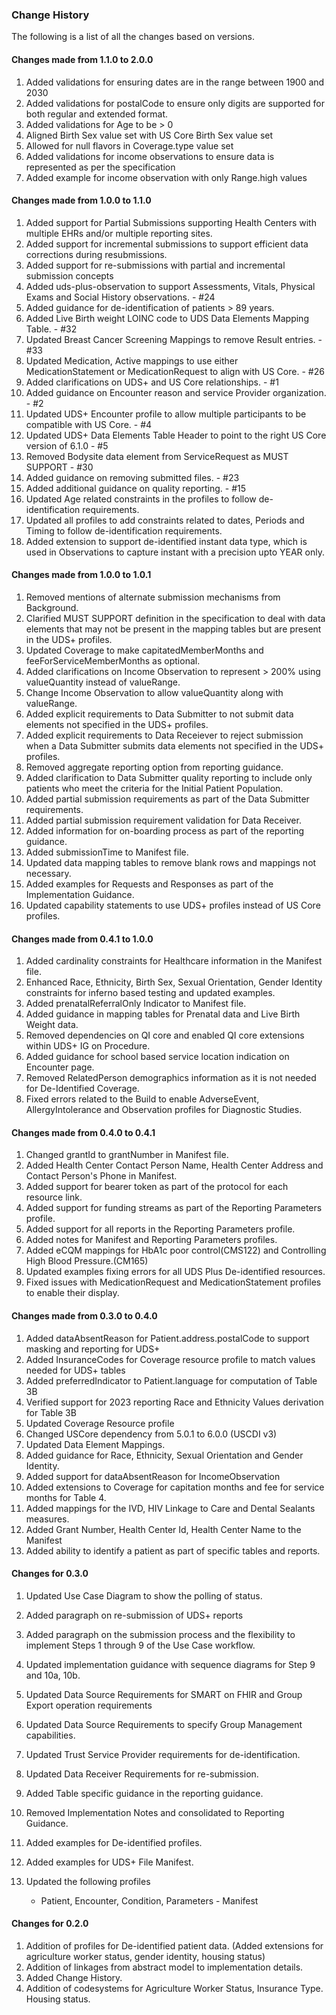 ### Change History

The following is a list of all the changes based on versions.

#### Changes made from 1.1.0 to 2.0.0

1. Added validations for ensuring dates are in the range between 1900 and 2030
2. Added validations for postalCode to ensure only digits are supported for both regular and extended format.
3. Added validations for Age to be > 0
4. Aligned Birth Sex value set with US Core Birth Sex value set
5. Allowed for null flavors in Coverage.type value set
6. Added validations for income observations to ensure data is represented as per the specification
7. Added example for income observation with only Range.high values

#### Changes made from 1.0.0 to 1.1.0

1. Added support for Partial Submissions supporting Health Centers with multiple EHRs and/or multiple reporting sites.
2. Added support for incremental submissions to support efficient data corrections during resubmissions.
3. Added support for re-submissions with partial and incremental submission concepts
4. Added uds-plus-observation to support Assessments, Vitals, Physical Exams and Social History observations. - #24
5. Added guidance for de-identification of patients > 89 years.
6. Added Live Birth weight LOINC code to UDS Data Elements Mapping Table. - #32
7. Updated Breast Cancer Screening Mappings to remove Result entries. - #33
8. Updated Medication, Active mappings to use either MedicationStatement or MedicationRequest to align with US Core. - #26
9. Added clarifications on UDS+ and US Core relationships. - #1 
10. Added guidance on Encounter reason and service Provider organization. - #2
11. Updated UDS+ Encounter profile to allow multiple participants to be compatible with US Core. - #4
12. Updated UDS+ Data Elements Table Header to point to the right US Core version of 6.1.0 - #5
13. Removed Bodysite data element from ServiceRequest as MUST SUPPORT - #30
14. Added guidance on removing submitted files. - #23 
15. Added additional guidance on quality reporting. - #15
16. Updated Age related constraints in the profiles to follow de-identification requirements.
17. Updated all profiles to add constraints related to dates, Periods and Timing to follow de-identification requirements.
18. Added extension to support de-identified instant data type, which is used in Observations to capture instant with a precision upto YEAR only.




#### Changes made from 1.0.0 to 1.0.1

1. Removed mentions of alternate submission mechanisms from Background.
2. Clarified MUST SUPPORT definition in the specification to deal with data elements that may not be present in the mapping tables but are present in the UDS+ profiles.
3. Updated Coverage to make capitatedMemberMonths and feeForServiceMemberMonths as optional.
4. Added clarifications on Income Observation to represent > 200% using valueQuantity instead of valueRange.
5. Change Income Observation to allow valueQuantity along with valueRange.
6. Added explicit requirements to Data Submitter to not submit data elements not specified in the UDS+ profiles.
7. Added explicit requirements to Data Receiever to reject submission when a Data Submitter submits data elements not specified in the UDS+ profiles.
8. Removed aggregate reporting option from reporting guidance.
9. Added clarification to Data Submitter quality reporting to include only patients who meet the criteria for the Initial Patient Population. 
10. Added partial submission requirements as part of the Data Submitter requirements.
11. Added partial submission requirement validation for Data Receiver.
12. Added information for on-boarding process as part of the reporting guidance.
13. Added submissionTime to Manifest file. 
14. Updated data mapping tables to remove blank rows and mappings not necessary.
15. Added examples for Requests and Responses as part of the Implementation Guidance.
16. Updated capability statements to use UDS+ profiles instead of US Core profiles.

#### Changes made from 0.4.1 to 1.0.0

1. Added cardinality constraints for Healthcare information in the Manifest file.
2. Enhanced Race, Ethnicity, Birth Sex, Sexual Orientation, Gender Identity constraints for inferno based testing and updated examples. 
3. Added prenatalReferralOnly Indicator to Manifest file.
4. Added guidance in mapping tables for Prenatal data and Live Birth Weight data.
5. Removed dependencies on QI core and enabled QI core extensions within UDS+ IG on Procedure.
6. Added guidance for school based service location indication on Encounter page.
7. Removed RelatedPerson demographics information as it is not needed for De-Identified Coverage.
8. Fixed errors related to the Build to enable AdverseEvent, AllergyIntolerance and Observation profiles for Diagnostic Studies. 


#### Changes made from 0.4.0 to 0.4.1

1. Changed grantId to grantNumber in Manifest file.
2. Added Health Center Contact Person Name, Health Center Address and Contact Person's Phone in Manifest.  
3. Added support for bearer token as part of the protocol for each resource link.
4. Added support for funding streams as part of the Reporting Parameters profile. 
5. Added support for all reports in the Reporting Parameters profile.
6. Added notes for Manifest and Reporting Parameters profiles.
7. Added eCQM mappings for HbA1c poor control(CMS122) and Controlling High Blood Pressure.(CM165)
8. Updated examples fixing errors for all UDS Plus De-identified resources.
9. Fixed issues with MedicationRequest and MedicationStatement profiles to enable their display.

#### Changes made from 0.3.0 to 0.4.0

1. Added dataAbsentReason for Patient.address.postalCode to support masking and reporting for UDS+
2. Added InsuranceCodes for Coverage resource profile to match values needed for UDS+ tables
3. Added preferredIndicator to Patient.language for computation of Table 3B
4. Verified support for 2023 reporting Race and Ethnicity Values derivation for Table 3B
5. Updated Coverage Resource profile
6. Changed USCore dependency from 5.0.1 to 6.0.0 (USCDI v3)
7. Updated Data Element Mappings.
8. Added guidance for Race, Ethnicity, Sexual Orientation and Gender Identity.
9. Added support for dataAbsentReason for IncomeObservation
10. Added extensions to Coverage for capitation months and fee for service months for Table 4.
11. Added mappings for the IVD, HIV Linkage to Care and Dental Sealants measures.
12. Added Grant Number, Health Center Id, Health Center Name to the Manifest
13. Added ability to identify a patient as part of specific tables and reports. 
 

#### Changes for 0.3.0 

1. Updated Use Case Diagram to show the polling of status.
2. Added paragraph on re-submission of UDS+ reports
3. Added paragraph on the submission process and the flexibility to implement Steps 1 through 9 of the Use Case workflow.
4. Updated implementation guidance with sequence diagrams for Step 9 and 10a, 10b.
5. Updated Data Source Requirements for SMART on FHIR and Group Export operation requirements 
6. Updated Data Source Requirements to specify Group Management capabilities.
7. Updated Trust Service Provider requirements for de-identification.
8. Updated Data Receiver Requirements for re-submission.
9. Added Table specific guidance in the reporting guidance. 
10. Removed Implementation Notes and consolidated to Reporting Guidance.
11. Added examples for De-identified profiles.
12. Added examples for UDS+ File Manifest.
13. Updated the following profiles

	* Patient, Encounter, Condition, Parameters - Manifest

#### Changes for 0.2.0 

1. Addition of profiles for De-identified patient data. (Added extensions for agriculture worker status, gender identity, housing status)
2. Addition of linkages from abstract model to implementation details.
3. Added Change History.
4. Addition of codesystems for Agriculture Worker Status, Insurance Type. Housing status.